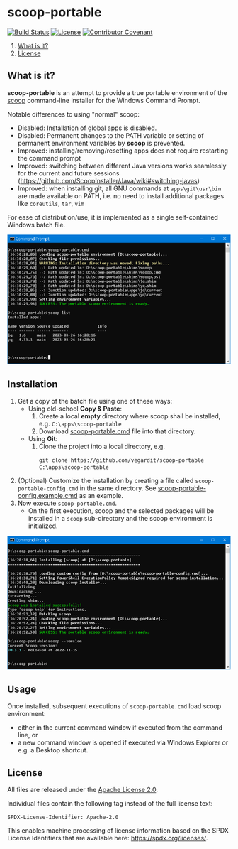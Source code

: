 # scoop-portable

[![Build Status](https://github.com/vegardit/scoop-portable/workflows/Build/badge.svg "GitHub Actions")](https://github.com/vegardit/scoop-portable/actions?query=workflow%3A%22Build%22)
[![License](https://img.shields.io/github/license/vegardit/scoop-portable.svg?label=license)](#license)
[![Contributor Covenant](https://img.shields.io/badge/Contributor%20Covenant-v2.0%20adopted-ff69b4.svg)](CODE_OF_CONDUCT.md)

1. [What is it?](#what-is-it)
1. [License](#license)


## <a name="what-is-it"></a>What is it?

**scoop-portable** is an attempt to provide a true portable environment of the [scoop](https://scoop.sh/) command-line installer for the Windows Command Prompt.

Notable differences to using "normal" scoop:
- Disabled: Installation of global apps is disabled.
- Disabled: Permanent changes to the PATH variable or setting of permanent environment variables by **scoop** is prevented.
- Improved: installing/removing/resetting apps does not require restarting the command prompt
- Improved: switching between different Java versions works seamlessly for the current and future sessions (https://github.com/ScoopInstaller/Java/wiki#switching-javas)
- Improved: when installing git, all GNU commands at `apps\git\usr\bin` are made available on PATH, i.e. no need to install additional packages like `coreutils`, `tar`, `vim`

For ease of distribution/use, it is implemented as a single self-contained Windows batch file.

![install](docs/img/load.png)


## <a name="install"></a>Installation

1. Get a copy of the batch file using one of these ways:
   * Using old-school **Copy & Paste**:
      1. Create a local **empty** directory where scoop shall be installed, e.g. `C:\apps\scoop-portable`
      1. Download [scoop-portable.cmd](scoop-portable.cmd) file into that directory.
   * Using **Git**:
      1. Clone the project into a local directory, e.g.
         ```batch
         git clone https://github.com/vegardit/scoop-portable C:\apps\scoop-portable
         ```
1. (Optional) Customize the installation by creating a file called `scoop-portable-config.cmd` in the same directory.
    See [scoop-portable-config.example.cmd](scoop-portable-config.example.cmd) as an example.
1. Now execute `scoop-portable.cmd`.
   - On the first execution, scoop and the selected packages will be installed in a `scoop` sub-directory and the scoop environment is initialized.

![install](docs/img/install.png)


## <a name="usage"></a>Usage

Once installed, subsequent executions of `scoop-portable.cmd` load scoop environment:
 - either in the current command window if executed from the command line, or
 - a new command window is opened if executed via Windows Explorer or e.g. a Desktop shortcut.


## <a name="license"></a>License

All files are released under the [Apache License 2.0](LICENSE.txt).

Individual files contain the following tag instead of the full license text:
```
SPDX-License-Identifier: Apache-2.0
```

This enables machine processing of license information based on the SPDX License Identifiers that are available here: https://spdx.org/licenses/.
